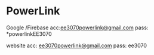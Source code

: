 # PowerLink
Google /Firebase acc:ee3070powerlink@gmail.com
pass: *powerlinkEE3070

website acc: ee3070powerlink@gmail.com
pass: ee3070
